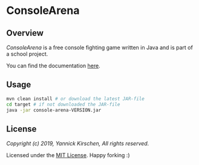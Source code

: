 # ConsoleArena

## Overview

*ConsoleArena* is a free console fighting game written in Java and is part of a school project.

You can find the documentation [here](https://github.com/yannickkirschen/console-arena/blob/master/doc/DOCUMENTATION.md).

## Usage

```bash
mvn clean install # or download the latest JAR-file
cd target # if not downloaded the JAR-file
java -jar console-arena-VERSION.jar
```

## License

*Copyright (c) 2019, Yannick Kirschen, All rights reserved.*

Licensed under the [MIT License](https://github.com/yannickkirschen/console-arena/blob/master/LICENSE).
Happy forking :)